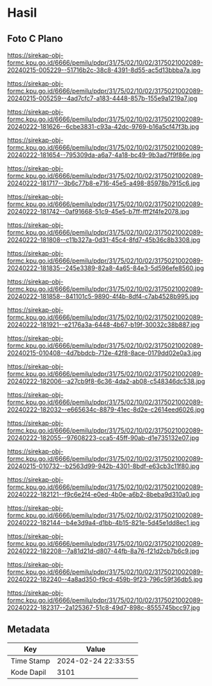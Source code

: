 # Hasil

## Foto C Plano

https://sirekap-obj-formc.kpu.go.id/6666/pemilu/pdpr/31/75/02/10/02/3175021002089-20240215-005229--51716b2c-38c8-4391-8d55-ac5d13bbba7a.jpg

https://sirekap-obj-formc.kpu.go.id/6666/pemilu/pdpr/31/75/02/10/02/3175021002089-20240215-005259--4ad7cfc7-a183-4448-857b-155e9a1219a7.jpg

https://sirekap-obj-formc.kpu.go.id/6666/pemilu/pdpr/31/75/02/10/02/3175021002089-20240222-181626--6cbe3831-c93a-42dc-9769-b16a5cf47f3b.jpg

https://sirekap-obj-formc.kpu.go.id/6666/pemilu/pdpr/31/75/02/10/02/3175021002089-20240222-181654--795309da-a6a7-4a18-bc49-9b3ad7f9f86e.jpg

https://sirekap-obj-formc.kpu.go.id/6666/pemilu/pdpr/31/75/02/10/02/3175021002089-20240222-181717--3b6c77b8-e716-45e5-a498-85978b7915c6.jpg

https://sirekap-obj-formc.kpu.go.id/6666/pemilu/pdpr/31/75/02/10/02/3175021002089-20240222-181742--0af91668-51c9-45e5-b7ff-fff2f4fe2078.jpg

https://sirekap-obj-formc.kpu.go.id/6666/pemilu/pdpr/31/75/02/10/02/3175021002089-20240222-181808--c11b327a-0d31-45c4-8fd7-45b36c8b3308.jpg

https://sirekap-obj-formc.kpu.go.id/6666/pemilu/pdpr/31/75/02/10/02/3175021002089-20240222-181835--245e3389-82a8-4a65-84e3-5d596efe8560.jpg

https://sirekap-obj-formc.kpu.go.id/6666/pemilu/pdpr/31/75/02/10/02/3175021002089-20240222-181858--841101c5-9890-4f4b-8df4-c7ab4528b995.jpg

https://sirekap-obj-formc.kpu.go.id/6666/pemilu/pdpr/31/75/02/10/02/3175021002089-20240222-181921--e2176a3a-6448-4b67-b19f-30032c38b887.jpg

https://sirekap-obj-formc.kpu.go.id/6666/pemilu/pdpr/31/75/02/10/02/3175021002089-20240215-010408--4d7bbdcb-712e-42f8-8ace-0179dd02e0a3.jpg

https://sirekap-obj-formc.kpu.go.id/6666/pemilu/pdpr/31/75/02/10/02/3175021002089-20240222-182006--a27cb9f8-6c36-4da2-ab08-c548346dc538.jpg

https://sirekap-obj-formc.kpu.go.id/6666/pemilu/pdpr/31/75/02/10/02/3175021002089-20240222-182032--e665634c-8879-41ec-8d2e-c2614eed6026.jpg

https://sirekap-obj-formc.kpu.go.id/6666/pemilu/pdpr/31/75/02/10/02/3175021002089-20240222-182055--97608223-cca5-45ff-90ab-d1e735132e07.jpg

https://sirekap-obj-formc.kpu.go.id/6666/pemilu/pdpr/31/75/02/10/02/3175021002089-20240215-010732--b2563d99-942b-4301-8bdf-e63cb3c11f80.jpg

https://sirekap-obj-formc.kpu.go.id/6666/pemilu/pdpr/31/75/02/10/02/3175021002089-20240222-182121--f9c6e2f4-e0ed-4b0e-a6b2-8beba9d310a0.jpg

https://sirekap-obj-formc.kpu.go.id/6666/pemilu/pdpr/31/75/02/10/02/3175021002089-20240222-182144--b4e3d9a4-d1bb-4b15-821e-5d45e1dd8ec1.jpg

https://sirekap-obj-formc.kpu.go.id/6666/pemilu/pdpr/31/75/02/10/02/3175021002089-20240222-182208--7a81d21d-d807-44fb-8a76-f21d2cb7b6c9.jpg

https://sirekap-obj-formc.kpu.go.id/6666/pemilu/pdpr/31/75/02/10/02/3175021002089-20240222-182240--4a8ad350-f9cd-459b-9f23-796c59f36db5.jpg

https://sirekap-obj-formc.kpu.go.id/6666/pemilu/pdpr/31/75/02/10/02/3175021002089-20240222-182317--2a125367-51c8-49d7-898c-8555745bcc97.jpg


## Metadata

| Key        | Value               |
| ---------- | ------------------- |
| Time Stamp | 2024-02-24 22:33:55 |
| Kode Dapil | 3101                |



